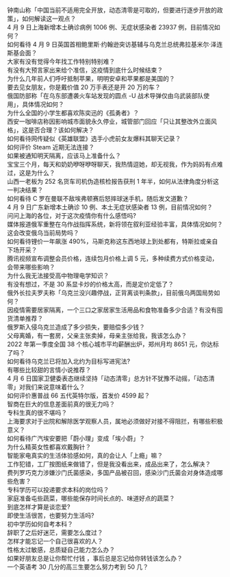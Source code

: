 钟南山称「中国当前不适用完全开放，动态清零是可取的，但要进行逐步开放的政策」，如何解读这一观点？  
4 月 9 日上海新增本土确诊病例 1006 例、无症状感染者 23937 例，目前情况如何？  
如何看待 4 月 9 日英国首相鲍里斯·约翰逊突访基辅与乌克兰总统弗拉基米尔·泽连斯基会面？  
大家有没有觉得今年找工作特别特别难？  
有没有大预言家出来给个准信，这疫情到底什么时候结束？  
为什么几年前人们呼吁抵制苹果，明明安卓和苹果都是美国的？  
要去见女朋友，你是戴价值 20 万手表还是开 20 万的车？  
俄国防部称「在乌东部遭袭火车站发现的圆点 -U 战术导弹仅由乌武装部队使用」，具体情况如何？  
为什么全国的小学生都喜欢陈奕迅的《孤勇者》？  
西安一咖啡店称因影响城市面貌永久停业，城管部门回应「只让其整改外立面风格」，这是否合理？该如何解决？  
如何看待网传疑似《英雄联盟》选手小虎前女友爆料其聊天记录？  
如何评价 Steam 近期无法连接？  
如果被通知明天隔离，应该马上准备什么？  
宝宝三个月，每天和奶奶咿呀咿呀聊天，我热情逗她，却无视我，作为妈妈有点难过，这是为什么？  
山西一老板为 252 名货车司机伪造核检报告获刑 1 年半，如何从法律角度分析这一判决结果？  
如何看待 C 罗在曼联不敌埃弗顿赛后怒摔球迷手机，随后发文道歉？  
4 月 9 日广东新增本土确诊 10 例、本土无症状感染者 13 例，目前情况如何？  
问问上海的各位，对于这次疫情你有什么感悟吗?  
媒体报道俄军重整在乌作战指挥系统，新将领在叙利亚经验丰富，具体情况如何？这会改变俄乌当前局势吗？  
如何看待锂价一年飙涨 490%，马斯克称这东西地球上到处都有，特斯拉或亲自下场开采？  
腾讯视频宣布调整会员价格，连续包月价格上调 5 元，多种续费方式价格变动，会带来哪些影响？  
为什么我无法接受高中物理电学知识？  
有没有想过，不是 30 系显卡炒的价格太高，而是定价定低了？  
俄外长拉夫罗夫称「乌克兰没兴趣停战，正背离谈判条款」，目前俄乌两国局势如何？  
因疫情需要居家隔离，一个三口之家居家生活用品和食物准备多少合适？有没有囤货清单推荐？  
俄罗斯入侵乌克兰造成了多少损失，要赔偿多少钱？  
父母离婚，有一套房，父亲主张卖掉，母亲主张给我，我该怎么办？  
2022 年第一季度全国 38 个核心城市平均薪酬出炉，郑州月均 8651 元，你达标了吗？  
如何看待乌克兰已将加入北约为目标写进宪法?  
有哪些比较甜的言情小说推荐？  
4 月 6 日国家卫健委表态继续坚持「动态清零」总方针不犹豫不动摇，「动态清零」对我们来说意味着什么？  
如何评价惠普战 66 五代英特尔版，首发价 4599 起？  
智商在巨大的信息差面前真的很无力吗？  
专科生真的很不堪吗？  
上海要求对于出院和解除医学观察人员，属地必须做好对接不得阻拦，有哪些积极意义？  
如何看待广汽埃安要把「蔚小理」变成「埃小蔚」？  
为什么精英女性都喜欢戴胸针？  
智能家电真实的生活体验感如何，真的会让人「上瘾」嘛？  
工作犯错，工厂按图纸来做错了，但是我没看出来，成品出来了，怎么解决？  
费列罗巧克力涉嫌沙门氏菌感染，多国产品被召回，感染沙门氏菌会对身体造成哪些危害？  
专科学历可以投递要求本科的岗位吗？  
家庭准备屯些蔬菜，哪些能保存时间长点的、味道好点的蔬菜？  
到底怎样才算是谈恋爱?  
即使生活很苦，也要努力生活吗?  
初中学历如何自考本科？  
辞职了之后好迷茫，需要怎么度过？  
怎样才能忘记一个自己很喜欢的人？  
性格太过敏感，总质疑自己能力怎么办？  
如果好朋友总是让你帮忙付钱 ，事后总是忘记给你转钱该怎么办？  
一个英语考 30 几分的高三生要怎么努力考到 50 几？  
